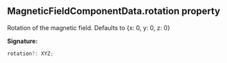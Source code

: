 
## MagneticFieldComponentData.rotation property

Rotation of the magnetic field. Defaults to {<!-- -->x: 0, y: 0, z: 0<!-- -->}

**Signature:**

```typescript
rotation?: XYZ;
```
